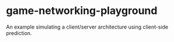 # game-networking-playground

An example simulating a client/server architecture using client-side prediction.
